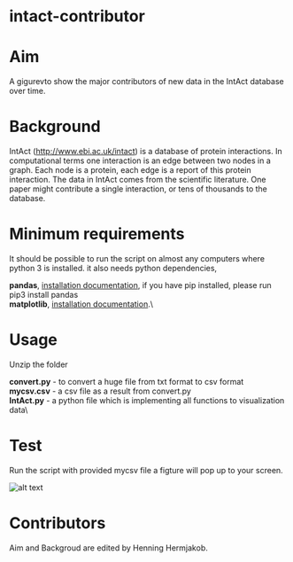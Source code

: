 # intact-contributor

# Aim
 A gigurevto show the major contributors of new data in the IntAct database over time.
# Background
IntAct (http://www.ebi.ac.uk/intact) is a database of protein interactions. In computational terms one interaction is an edge between two nodes in a graph. Each node is a protein, each edge is a report of this protein interaction. The data in IntAct comes from the scientific literature. One paper might contribute a single interaction, or tens of thousands to the database.


# Minimum requirements
It should be possible to run the script on almost any computers where python 3 is installed. it also needs python dependencies,

**pandas**, [installation documentation](https://pandas.pydata.org/pandas-docs/stable/install.html), if you have pip installed, please run pip3 install pandas\
**matplotlib**, [installation documentation](https://matplotlib.org/users/installing.html).\


# Usage
Unzip the folder


**convert.py** - to convert a huge file from txt format to csv format\
**mycsv.csv** - a csv file as a result from convert.py\
**IntAct.py** - a python file which is implementing all functions to visualization data\



# Test

Run the script with provided mycsv file a figture will pop up to your screen.

![alt text](https://github.com/Chuqiaoo/intact-contributor/blob/master/result.pnga)


# Contributors
Aim and Backgroud are edited by Henning Hermjakob.
